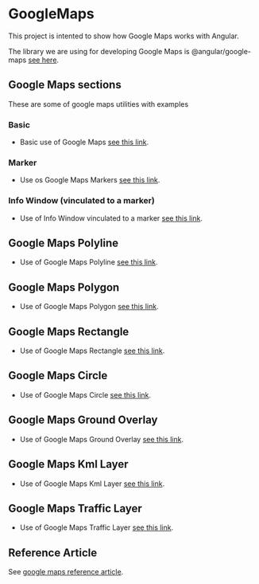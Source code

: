 # GoogleMaps

This project is intented to show how Google Maps works with Angular.

The library we are using for developing Google Maps is @angular/google-maps [see here](https://www.npmjs.com/package/@angular/google-maps).

## Google Maps sections

These are some of google maps utilities with examples

### Basic

- Basic use of Google Maps [see this link](./src/app/pages/basic/basic.md).

### Marker

- Use os Google Maps Markers [see this link](./src/app/pages/marker/marker.md).

### Info Window (vinculated to a marker)

- Use of Info Window vinculated to a marker [see this link](./src/app/pages/info-window/info-window.md).

## Google Maps Polyline

- Use of Google Maps Polyline [see this link](./src/app/pages/poly-line/poly-line.md).

## Google Maps Polygon

- Use of Google Maps Polygon [see this link](./src/app/pages/polygon/polygon.md).

## Google Maps Rectangle

- Use of Google Maps Rectangle [see this link](./src/app/pages/rectangle/rectangle.md).

## Google Maps Circle

- Use of Google Maps Circle [see this link](./src/app/pages/circle/circle.md).

## Google Maps Ground Overlay

- Use of Google Maps Ground Overlay [see this link](./src/app/pages/ground-overlay/ground-overlay.md).

## Google Maps Kml Layer

- Use of Google Maps Kml Layer [see this link](./src/app/pages/kml-layer/kml-layer.md).

## Google Maps Traffic Layer

- Use of Google Maps Traffic Layer [see this link](./src/app/pages/traffic-layer/traffic-layer.md).

## Reference Article

See [google maps reference article](https://www.c-sharpcorner.com/article/how-to-integrate-google-maps-in-angular-14-app/).

